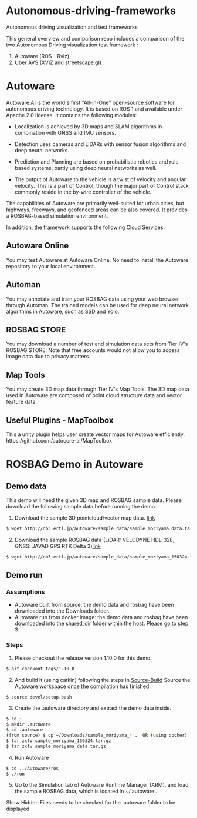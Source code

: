 # Autonomous-driving-frameworks
Autonomous driving visualization and test frameworks


<p>

This general overview and comparison repo includes a comparison of the two Autonomous Driving visualization test framework :
1.  Autoware (ROS - Rviz)
2.  Uber AVS  (XVIZ and  streetscape.gl) 

</p>


# Autoware
<p>
Autoware.AI is the world's first "All-in-One" open-source software for autonomous driving technology. 
It is based on ROS 1 and available under Apache 2.0 license. It contains the following modules:


- Localization is achieved by 3D maps and SLAM algorithms in combination with GNSS and IMU sensors. 

- Detection uses cameras and LiDARs with sensor fusion algorithms and deep neural networks.

- Prediction and Planning are based on probabilistic robotics and rule-based systems, partly using deep neural networks as well. 

- The output of Autoware to the vehicle is a twist of velocity and angular velocity. This is a part of Control, though the major part of Control stack commonly reside in the by-wire controller of the vehicle.

</p>


<p>

The capabilities of Autoware are primarily well-suited for urban cities, but highways, freeways, 
and geofenced areas can be also covered.  It provides  a ROSBAG-based simulation environment.


</p>


<p>
In addition, the framework supports the following  Cloud Services:
</p>

## Autoware Online
<p>

You may test Autoware at Autoware Online. No need to install the Autoware repository to your local environment.
</p>

## Automan
<p>

You may annotate and train your ROSBAG data using your web browser through Automan. 
The trained models can be used for deep neural network algorithms in Autoware, such as SSD and Yolo.
</p>


## ROSBAG STORE
<p>

You may download a number of test and simulation data sets from Tier IV's ROSBAG STORE.
Note that free accounts would not allow you to access image data due to privacy matters.

</p>

## Map Tools
<p>

You may create 3D map data through Tier IV's Map Tools. 
The 3D map data used in Autoware are composed of point cloud structure data and vector feature data.

</p>

## Useful Plugins -  MapToolbox

<p>
This a unity plugin helps user create vector maps for Autoware efficiently.
https://github.com/autocore-ai/MapToolbox
</p>

# ROSBAG Demo in Autoware

## Demo data
<p>
This demo will need the given 3D map and ROSBAG sample data. Please download the following sample data before running the demo.
</p>

1. Download the sample 3D pointcloud/vector map data.  [link](http://db3.ertl.jp/autoware/sample_data/sample_moriyama_data.tar.gz)

```bash
$ wget http://db3.ertl.jp/autoware/sample_data/sample_moriyama_data.tar.gz
```

2. Download the sample ROSBAG data (LiDAR: VELODYNE HDL-32E, GNSS: JAVAD GPS RTK Delta 3)[link](http://db3.ertl.jp/autoware/sample_data/sample_moriyama_150324.tar.gz)

```bash
$ wget http://db3.ertl.jp/autoware/sample_data/sample_moriyama_150324.tar.gz
```

## Demo run

### Assumptions

- Autoware built from source: the demo data and rosbag have been downloaded into the Downloads folder.
- Autoware run from docker image: the demo data and rosbag have been downloaded into the shared_dir folder within the host. Please go to step 3.

### Steps

1. Please checkout the release version 1.10.0 for this demo.

```bash
$ git checkout tags/1.10.0
```
2. And build it (using catkin) following the steps in [Source-Build](https://github.com/CPFL/Autoware/wiki/Source-Build)
Source the Autoware workspace once the compilation has finished:

```bash
$ source devel/setup.bash
```

3. Create the .autoware directory and extract the demo data inside.

```bash
$ cd ~
$ mkdir .autoware
$ cd .autoware
(from source) $ cp ~/Downloads/sample_moriyama_* .  OR (using docker)  $ cp ~/shared_dir/sample_moriyama_* .
$ tar zxfv sample_moriyama_150324.tar.gz
$ tar zxfv sample_moriyama_data.tar.gz
```

4. Run Autoware

```bash
$ cd ../Autoware/ros
$ ./run
```

5. Go to the Simulation tab of Autoware Runtime Manager (ARM), and load the sample ROSBAG data, which is located in   ~/.autoware .

Show Hidden Files needs to be checked for the .autoware folder to be displayed


